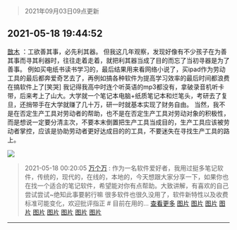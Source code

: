 > 2021年09月03日09点更新
<link rel="stylesheet" href="https://cdn.jsdelivr.net/gh/taotie6/sampleJSON@main/css/photo_show.css">


 ## 2021-05-18 19:44:52 

 [㪚木](https://www.coolapk.com/feed/27062287?shareKey=ODExYjg5ZTJjYjVmNjEzMTc3ZmM~) ：工欲善其事，必先利其器。
但我这几年观察，发现好像有不少孩子在为善其事而寻其利器时，往往走着走着，就把利其器当成了目的而忘了当初寻器是为了善事。
例如买电纸书读书学习的，最后结果用来看网络小说了，买ipad作为劳动工具的最后都奔爱奇艺去了<!--break-->，再例如搞各种软件为提高学习效率的最后时间都浪费在搞软件上了[笑哭]
我记得我高中时连个听英语的mp3都没有，拿破录音机听卡带，后来考上了山大。大学就一个笔记本电脑+纸质笔记本和烂笔头，考研去了复旦，还捎带手在大学就赚了几十万，研一时就基本实现了财务自由。
当然，我不是在否定生产工具对劳动者的帮助，也不是在否定生产工具对劳动对象的积极性，而是想说一定要分清主次，不要本末倒置把生产工具当成目的，生产工具应该被劳动者掌控，应该是协助劳动者更好达成目的的工具，不要迷失在寻找生产工具的路上。 

<div class="album">
<img class="img-item" src="http://image.coolapk.com/feed/2021/0126/07/1081091_8062d8c5_7006_7046@378x223.gif" />
</div>

> 2021-05-18 00:20:05 
> [万个万](https://www.coolapk.com/feed/27047016?shareKey=NDI1YjFkY2U1MTg5NjEzMTc3ZmM~) : 作为一名软件爱好者，我用过挺多笔记软件，传统的，现代的，在线的，本地的，今天想跟大家分享一下，如果你也在找一个适合的笔记软件，希望能对你有点帮助。大致讲解，有喜欢的自己尝试尝试~绝知此事要躬行嘛 很多软件也很久没用了，软件新特性以及收费标准可能变化，欢迎批评指正  # 目前在用的... <a href="">查看更多</a> 
[图片](http://image.coolapk.com/feed/2021/0518/00/4191029_2efe9223_8369_2746@2560x1600.jpeg)
[图片](http://image.coolapk.com/feed/2021/0518/00/4191029_78c45d20_8369_2751@1600x2560.jpeg)
[图片](http://image.coolapk.com/feed/2021/0518/00/4191029_a4c93ed8_8369_2755@1920x1050.png)
[图片](http://image.coolapk.com/feed/2021/0518/00/4191029_efed22f0_8369_2757@1520x999.png)
[图片](http://image.coolapk.com/feed/2021/0518/00/4191029_a61e1a24_8369_276@1014x682.png)
[图片](http://image.coolapk.com/feed/2021/0518/00/4191029_969e919e_8369_2762@1029x499.png)
[图片](http://image.coolapk.com/feed/2021/0518/00/4191029_bfbe4be0_8369_2766@2560x1600.jpeg)
[图片](http://image.coolapk.com/feed/2021/0518/00/4191029_20edd30d_8375_4566@2560x1600.jpeg)
[图片](http://image.coolapk.com/feed/2021/0518/00/4191029_3c275189_8375_4568@2560x1600.jpeg)

 ------- 

